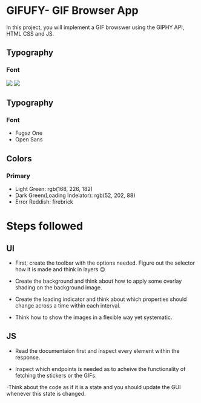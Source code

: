 # GIFUFY- GIF Browser App
In this project, you will implement a GIF browswer using the GIPHY API, HTML CSS and JS.

## Typography

### Font

![](./designs/desktop-screenshot-normal.png)
![](./designs/desktop-screenshot-error.png)

## Typography

### Font
- Fugaz One
- Open Sans

## Colors

### Primary
- Light Green: rgb(168, 226, 182)
- Dark Green(Loading Indeiator): rgb(52, 202, 88)
- Error Reddish: firebrick


# Steps followed

## UI
- First, create the toolbar with the options needed. Figure out the selector how it is made and think in layers 😉

- Create the background and think about how to apply some overlay shading on the background image. 

- Create the loading indicator and think about which properties should change across a time within each interval.

- Think how to show the images in a flexible way yet systematic.

## JS
- Read the documentaion first and inspect every element within the response.

- Inspect which endpoints is needed as to acheive the functionality of fetching the stickers or the GIFs.

-Think about the code as if it is a state and you should update the GUI whenever this state is changed.

